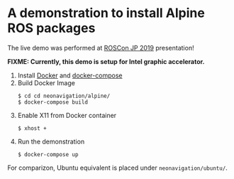 # A demonstration to install Alpine ROS packages
The live demo was performed at [ROSCon JP 2019](http://roscon.jp/) presentation!

**FIXME: Currently, this demo is setup for Intel graphic accelerator.**

1. Install [Docker](https://docs.docker.com/install/) and [docker-compose](https://docs.docker.com/compose/install/)
2. Build Docker Image
    ```
    $ cd cd neonavigation/alpine/
    $ docker-compose build
    ```
3. Enable X11 from Docker container
    ```
    $ xhost +
    ```
4. Run the demonstration
    ```
    $ docker-compose up
    ```

For comparizon, Ubuntu equivalent is placed under `neonavigation/ubuntu/`.
